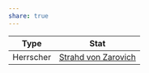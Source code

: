 ```yaml
---
share: true
---
```


| Type | Stat |
| --- | --- |
| Herrscher | [Strahd von Zarovich](../../NPCs/Strahd%20von%20Zarovich.md) |
